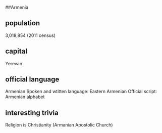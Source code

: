 ##Armenia
## population
3,018,854 (2011 census)

## capital
Yerevan
 
## official language
Armenian
Spoken and wtitten language: Eastern Armenian
Official script: Armenian alphabet

## interesting trivia
Religion is Christianity (Armanian Apostolic Church)


